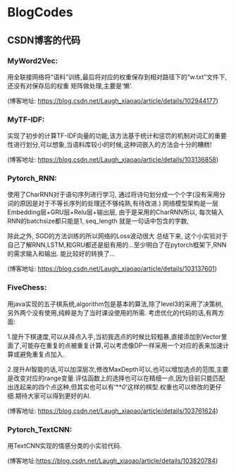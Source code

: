 # BlogCodes
## CSDN博客的代码

### MyWord2Vec: 
用全联接网络将“语料”训练,最后将对应的权重保存到相对路径下的“w.txt”文件下,还没有对保存后的权重
矩阵做处理,主要是‘懒’.

(博客地址: https://blog.csdn.net/Laugh_xiaoao/article/details/102944177)

### MyTF-IDF: 
实现了初步的计算TF-IDF向量的功能,该方法基于统计和惩罚的机制对词汇的重要性进行划分,可以想象,当语料库较小的时候,这种词嵌入的方法会十分的糟糕!

(博客地址: https://blog.csdn.net/Laugh_xiaoao/article/details/103136858)

### Pytorch_RNN:
使用了CharRNN对于语句序列进行学习, 通过将诗句划分成一个个字(没有采用分词的原因是对于不等长序列的处理还不够纯熟,有待改进.)
网络模型架构是一层Embedding层+GRU层+Relu层+输出层, 由于是采用的CharRNN所以, 每次输入RNN的batchsize都只能是1, seq_length 就是一句话中包含的字数, 

除此之外, SGD的方法训练的所以网络的Loss波动很大
总结下来, 这个小实验对于自己了解RNN,LSTM,和GRU都还是挺有用的...至少明白了在pytorch框架下,RNN的需求输入和输出. 能比较好的转换了...

(博客地址: https://blog.csdn.net/Laugh_xiaoao/article/details/103137601)

### FiveChess:
用java实现的五子棋系统,algorithm包是基本的算法,除了level3的采用了决策树,另外两个没有使用,纯粹是为了当时课设使用的所需.
考虑优化的代码的话,有两方面:

1.提升下棋速度,可以从择点入手,当初我选点的时候比较粗暴,直接添加到Vector里面了,可能存在重复的点被重复计算,可以考虑像DP一样采用一个对应的表来加速计算或避免重复点加入.

2.提升AI智能的话,可以加深层次,修改MaxDepth可以,也可以增加选点的范围,主要是改变对应的range变量.评估函数上的选择也可以在精细一点,因为目前只能匹配出连起来的四个点这种,但其实也可以有’***0*‘这样的棋型.权重也可以修改的更仔细.期待大家可以得到更好的AI.

(博客地址: https://blog.csdn.net/Laugh_xiaoao/article/details/103761624)

### Pytorch_TextCNN:
用TextCNN实现的情感分类的小实验代码.

(博客地址:https://blog.csdn.net/Laugh_xiaoao/article/details/103820784)

